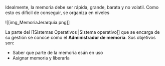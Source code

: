 Idealmente, la memoria debe ser rápida, grande, barata y no volatil.
Como esto es dificil de conseguir, se organiza en niveles

![[img_MemoriaJerarquia.png]]

La parte del [[Sistemas Operativos |Sistema operativo]] que se encarga de su gestión se conoce como el **Administrador de memoria**. Sus objetivos son:
- Saber que parte de la memoria esán en uso
- Asignar memoria y liberarla
